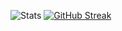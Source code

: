 ![Stats](https://github-readme-stats.vercel.app/api?username=sudo-logic&show_icons=true&theme=gotham&hide_border=true&count_private=true)
[![GitHub Streak](https://github-readme-streak-stats.herokuapp.com?user=sudo-logic&theme=gotham&hide_border=true&date_format=M%20j%5B%2C%20Y%5D)](https://git.io/streak-stats)
